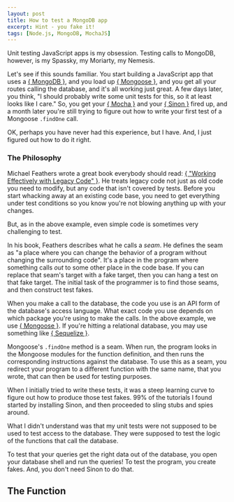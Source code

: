 ```yaml
---
layout: post
title: How to test a MongoDB app
excerpt: Hint - you fake it!
tags: [Node.js, MongoDB, MochaJS]
---
```


Unit testing JavaScript apps is my obsession.  Testing calls to MongoDB, however, is my Spassky, my Moriarty, my Nemesis.

Let's see if this sounds familiar.  You start building a JavaScript app that uses a [{ MongoDB }](LINK), and you load up [{ Mongoose }](LINK), and you get all your routes calling the database, and it's all working just great.  A few days later, you think, "I should probably write some unit tests for this, so it at least looks like I care."  So, you get your [{ Mocha }](LINK) and your [{ Sinon }](LINK) fired up, and a month later you're still trying to figure out how to write your first test of a Mongoose `.findOne` call.

OK, perhaps you have never had this experience, but I have.  And, I just figured out how to do it right.

### The Philosophy

Michael Feathers wrote a great book everybody should read: [{ "Working Effectively with Legacy Code" }](LINK).  He treats legacy code not just as old code you need to modify, but any code that isn't covered by tests.  Before you start whacking away at an existing code base, you need to get everything under test conditions so you know you're not blowing anything up with your changes.

But, as in the above example, even simple code is sometimes very challenging to test.

In his book, Feathers describes what he calls a *seam*.  He defines the seam as "a place where you can change the behavior of a program without changing the surrounding code".  It's a place in the program where something calls *out* to some other place in the code base.  If you can replace that seam's target with a fake target, then you can hang a test on that fake target.  The initial task of the programmer is to find those seams, and then construct test fakes.

When you make a call to the database, the code you use is an API form of the database's access language.  What exact code you use depends on which package you're using to make the calls.  In the above example, we use [{ Mongoose }](LINK).  If you're hitting a relational database, you may use something like [{ Sequelize }](LINK).

Mongoose's `.findOne` method is a seam.  When run, the program looks in the Mongoose modules for the function definition, and then runs the corresponding instructions against the database.  To use this as a seam, you redirect your program to a different function with the same name, that you wrote, that can then be used for testing purposes.

When I initially tried to write these tests, it was a steep learning curve to figure out how to produce those test fakes.  99% of the tutorials I found started by installing Sinon, and then proceeded to sling stubs and spies around.

What I didn't understand was that my unit tests were not supposed to be used to test access to the database.  They were supposed to test the logic of the functions that call the database.

To test that your queries get the right data out of the database, you open your database shell and run the queries!  To test the program, you create fakes.  And, you don't need Sinon to do that.

## The Function

